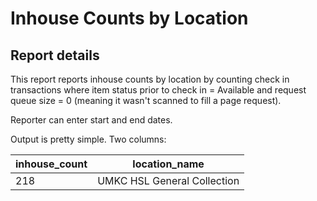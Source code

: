 # Inhouse Counts by Location

## Report details

This report reports inhouse counts by location by counting check in transactions where item status prior to check in = Available and request queue size = 0 (meaning it wasn't scanned to fill a page request). 

Reporter can enter start and end dates.

Output is pretty simple. Two columns:

| inhouse\_count | location\_name |
|---|---|
| 218 | UMKC HSL General Collection |
